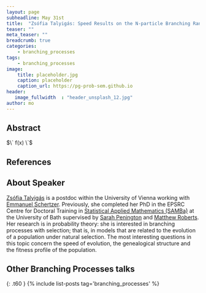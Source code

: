 ```yaml
---
layout: page
subheadline: May 31st
title:  "Zsófia Talyigás: Speed Results on the N-particle Branching Random Walk"
teaser: ""
meta_teaser: ""
breadcrumb: true
categories:
    - branching_processes
tags:
    - branching_processes
image:
    title: placeholder.jpg
    caption: placeholder
    caption_url: https://pg-prob-sem.github.io
header:
   image_fullwidth  : "header_unsplash_12.jpg"
author: mo
---
```


## Abstract
$\` f(x) \`$ 

## References

## About Speaker

[Zsófia Talyigás](https://homepage.univie.ac.at/zsofia.talyigas/) is a postdoc within the University of Vienna working with [Emmanuel Schertzer](https://homepage.univie.ac.at/emmanuel.schertzer/). Previously, she completed her PhD in the EPSRC Centre for Doctoral Training in [Statistical Applied Mathematics (SAMBa)](https://samba.ac.uk) at the University of Bath supervised by [Sarah Penington](https://people.bath.ac.uk/sp2355/) and [Matthew Roberts](https://people.bath.ac.uk/mir20/). Her research is in probability theory: she is interested in branching processes with selection; that is, in models that are related to the evolution of a population under natural selection. The most interesting questions in this topic concern the speed of evolution, the genealogical structure and the fitness profile of the population.


## Other Branching Processes talks
{: .t60 }
{% include list-posts tag='branching_processes' %}



